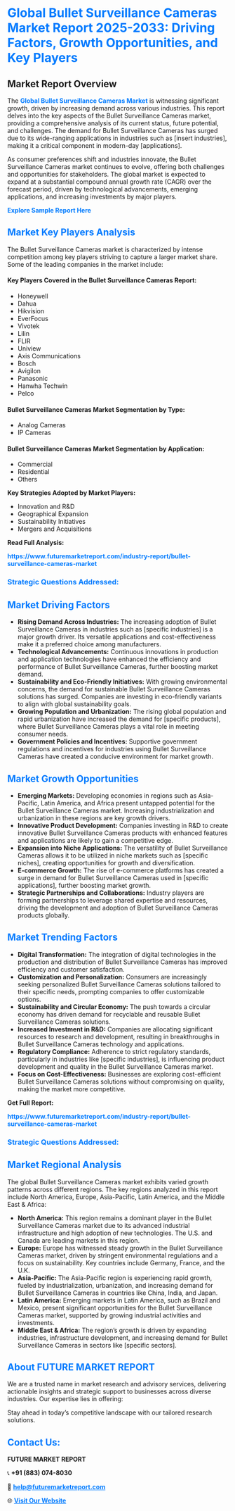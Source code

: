 <h1 style="color: #007BFF;">Global Bullet Surveillance Cameras Market Report 2025-2033: Driving Factors, Growth Opportunities, and Key Players</h1>

<section id="overview">
<h2>Market Report Overview</h2>
<p>The <a href="https://www.futuremarketreport.com/industry-report/bullet-surveillance-cameras-market" style="color: #007BFF; text-decoration: none;"><strong>Global Bullet Surveillance Cameras Market</strong></a> is witnessing significant growth, driven by increasing demand across various industries. This report delves into the key aspects of the Bullet Surveillance Cameras market, providing a comprehensive analysis of its current status, future potential, and challenges. The demand for Bullet Surveillance Cameras has surged due to its wide-ranging applications in industries such as [insert industries], making it a critical component in modern-day [applications].</p>
<p>As consumer preferences shift and industries innovate, the Bullet Surveillance Cameras market continues to evolve, offering both challenges and opportunities for stakeholders. The global market is expected to expand at a substantial compound annual growth rate (CAGR) over the forecast period, driven by technological advancements, emerging applications, and increasing investments by major players.</p>
</section>

<section id="overview">
<p><a href="https://www.futuremarketreport.com/request-sample/reportId=115527" style="color: #007BFF; text-decoration: none;"><strong>Explore Sample Report Here</strong></a></p>
</section>

<section id="key-players">
<h2 style="color: #007BFF;">Market Key Players Analysis</h2>
<p>The Bullet Surveillance Cameras market is characterized by intense competition among key players striving to capture a larger market share. Some of the leading companies in the market include:</p>
<h4>Key Players Covered in the Bullet Surveillance Cameras Report:</h4>
<ul><li>Honeywell</li><li>Dahua</li><li>Hikvision</li><li>EverFocus</li><li>Vivotek</li><li>Lilin</li><li>FLIR</li><li>Uniview</li><li>Axis Communications</li><li>Bosch</li><li>Avigilon</li><li>Panasonic</li><li>Hanwha Techwin</li><li>Pelco</li></ul>
<h4>Bullet Surveillance Cameras Market Segmentation by Type:</h4>
<ul><li>Analog Cameras</li><li>IP Cameras</li></ul>

<h4>Bullet Surveillance Cameras Market Segmentation by Application:</h4>
<ul><li>Commercial</li><li>Residential</li><li>Others</li></ul>
<p><strong>Key Strategies Adopted by Market Players:</strong></p>
<ul>
<li>Innovation and R&D</li>
<li>Geographical Expansion</li>
<li>Sustainability Initiatives</li>
<li>Mergers and Acquisitions</li>
</ul>
</section>

<section>
<p><strong>Read Full Analysis: </strong></p><a href="https://www.futuremarketreport.com/industry-report/bullet-surveillance-cameras-market" style="color: #007BFF; text-decoration: none;"><strong>https://www.futuremarketreport.com/industry-report/bullet-surveillance-cameras-market</strong></a>
<h3 style="color: #007BFF;">Strategic Questions Addressed:</h3>
</section>

<section id="driving-factors">
<h2 style="color: #007BFF;">Market Driving Factors</h2>
<ul>
<li><strong>Rising Demand Across Industries:</strong> The increasing adoption of Bullet Surveillance Cameras in industries such as [specific industries] is a major growth driver. Its versatile applications and cost-effectiveness make it a preferred choice among manufacturers.</li>
<li><strong>Technological Advancements:</strong> Continuous innovations in production and application technologies have enhanced the efficiency and performance of Bullet Surveillance Cameras, further boosting market demand.</li>
<li><strong>Sustainability and Eco-Friendly Initiatives:</strong> With growing environmental concerns, the demand for sustainable Bullet Surveillance Cameras solutions has surged. Companies are investing in eco-friendly variants to align with global sustainability goals.</li>
<li><strong>Growing Population and Urbanization:</strong> The rising global population and rapid urbanization have increased the demand for [specific products], where Bullet Surveillance Cameras plays a vital role in meeting consumer needs.</li>
<li><strong>Government Policies and Incentives:</strong> Supportive government regulations and incentives for industries using Bullet Surveillance Cameras have created a conducive environment for market growth.</li>
</ul>
</section>

<section id="growth-opportunities">
<h2 style="color: #007BFF;">Market Growth Opportunities</h2>
<ul>
<li><strong>Emerging Markets:</strong> Developing economies in regions such as Asia-Pacific, Latin America, and Africa present untapped potential for the Bullet Surveillance Cameras market. Increasing industrialization and urbanization in these regions are key growth drivers.</li>
<li><strong>Innovative Product Development:</strong> Companies investing in R&D to create innovative Bullet Surveillance Cameras products with enhanced features and applications are likely to gain a competitive edge.</li>
<li><strong>Expansion into Niche Applications:</strong> The versatility of Bullet Surveillance Cameras allows it to be utilized in niche markets such as [specific niches], creating opportunities for growth and diversification.</li>
<li><strong>E-commerce Growth:</strong> The rise of e-commerce platforms has created a surge in demand for Bullet Surveillance Cameras used in [specific applications], further boosting market growth.</li>
<li><strong>Strategic Partnerships and Collaborations:</strong> Industry players are forming partnerships to leverage shared expertise and resources, driving the development and adoption of Bullet Surveillance Cameras products globally.</li>
</ul>
</section>

<section id="trending-factors">
<h2 style="color: #007BFF;">Market Trending Factors</h2>
<ul>
<li><strong>Digital Transformation:</strong> The integration of digital technologies in the production and distribution of Bullet Surveillance Cameras has improved efficiency and customer satisfaction.</li>
<li><strong>Customization and Personalization:</strong> Consumers are increasingly seeking personalized Bullet Surveillance Cameras solutions tailored to their specific needs, prompting companies to offer customizable options.</li>
<li><strong>Sustainability and Circular Economy:</strong> The push towards a circular economy has driven demand for recyclable and reusable Bullet Surveillance Cameras solutions.</li>
<li><strong>Increased Investment in R&D:</strong> Companies are allocating significant resources to research and development, resulting in breakthroughs in Bullet Surveillance Cameras technology and applications.</li>
<li><strong>Regulatory Compliance:</strong> Adherence to strict regulatory standards, particularly in industries like [specific industries], is influencing product development and quality in the Bullet Surveillance Cameras market.</li>
<li><strong>Focus on Cost-Effectiveness:</strong> Businesses are exploring cost-efficient Bullet Surveillance Cameras solutions without compromising on quality, making the market more competitive.</li>
</ul>
</section>

<section>
<p><strong>Get Full Report: </strong></p><a href="https://www.futuremarketreport.com/industry-report/bullet-surveillance-cameras-market" style="color: #007BFF; text-decoration: none;"><strong>https://www.futuremarketreport.com/industry-report/bullet-surveillance-cameras-market</strong></a>
<h3 style="color: #007BFF;">Strategic Questions Addressed:</h3>
</section>


<section id="regional-analysis">
<h2 style="color: #007BFF;">Market Regional Analysis</h2>
<p>The global Bullet Surveillance Cameras market exhibits varied growth patterns across different regions. The key regions analyzed in this report include North America, Europe, Asia-Pacific, Latin America, and the Middle East & Africa:</p>
<ul>
<li><strong>North America:</strong> This region remains a dominant player in the Bullet Surveillance Cameras market due to its advanced industrial infrastructure and high adoption of new technologies. The U.S. and Canada are leading markets in this region.</li>
<li><strong>Europe:</strong> Europe has witnessed steady growth in the Bullet Surveillance Cameras market, driven by stringent environmental regulations and a focus on sustainability. Key countries include Germany, France, and the U.K.</li>
<li><strong>Asia-Pacific:</strong> The Asia-Pacific region is experiencing rapid growth, fueled by industrialization, urbanization, and increasing demand for Bullet Surveillance Cameras in countries like China, India, and Japan.</li>
<li><strong>Latin America:</strong> Emerging markets in Latin America, such as Brazil and Mexico, present significant opportunities for the Bullet Surveillance Cameras market, supported by growing industrial activities and investments.</li>
<li><strong>Middle East & Africa:</strong> The region’s growth is driven by expanding industries, infrastructure development, and increasing demand for Bullet Surveillance Cameras in sectors like [specific sectors].</li>
</ul>
</section>

<footer>
<h2 style="color: #007BFF;">About FUTURE MARKET REPORT</h2>
<p>We are a trusted name in market research and advisory services, delivering actionable insights and strategic support to businesses across diverse industries. Our expertise lies in offering:</p>

<p>Stay ahead in today’s competitive landscape with our tailored research solutions.</p>

<h2 style="color: #007BFF;">Contact Us:</h2>
<p><strong>FUTURE MARKET REPORT</strong></p>
<p>📞 <strong>+91 (883) 074-8030</strong></p>
<p>📧 <strong><a href="mailto:help@futuremarketreport.com" style="color: #007BFF;">help@futuremarketreport.com</a></strong></p>
<p>🌐 <strong><a href="https://www.futuremarketreport.com/" style="color: #007BFF;">Visit Our Website</a></strong></p>
</footer>